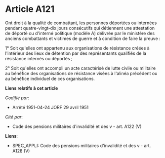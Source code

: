 # Article A121

Ont droit à la qualité de combattant, les personnes déportées ou internées pendant quatre-vingt-dix jours consécutifs qui
détiennent une attestation de déporté ou d'interné politique (modèle A) délivrée par le ministère des anciens combattants et
victimes de guerre et à condition de faire la preuve :

1° Soit qu'elles ont appartenu aux organisations de résistance créées à l'intérieur des lieux de détention par des
représentants qualifiés de la résistance internés ou déportés ;

2° Soit qu'elles ont accompli un acte caractérisé de lutte civile ou militaire au bénéfice des organisations de résistance
visées à l'alinéa précédent ou au bénéfice individuel de ces organisations.

**Liens relatifs à cet article**

_Codifié par_:

  - Arrêté 1951-04-24 JORF 29 avril 1951

_Cité par_:

  - Code des pensions militaires d'invalidité et des v - art. A122 (V)

**Liens**:

  - SPEC_APPLI: Code des pensions militaires d'invalidité et des v - art. A128 (V)
